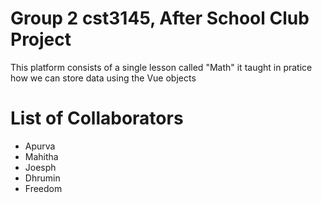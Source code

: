 # Group 2 cst3145, After School Club Project 
This platform consists of a single lesson called "Math" 
it taught in pratice how we can store data using the Vue objects
# List of Collaborators
* Apurva 
* Mahitha
* Joesph 
* Dhrumin
* Freedom


